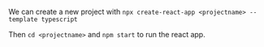 We can create a new project with `npx create-react-app <projectname> --template typescript`

Then `cd <projectname>` and `npm start` to run the react app.